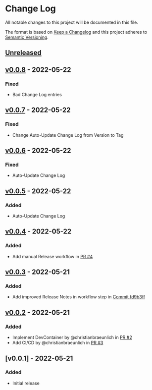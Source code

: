# Change Log

All notable changes to this project will be documented in this file.

The format is based on [Keep a Changelog](http://keepachangelog.com/) and this project adheres to [Semantic Versioning](http://semver.org/).

## [Unreleased]

## [v0.0.8] - 2022-05-22

### Fixed

-   Bad Change Log entries

## [v0.0.7] - 2022-05-22

### Fixed

-   Change Auto-Update Change Log from Version to Tag

## [v0.0.6] - 2022-05-22

### Fixed

-   Auto-Update Change Log

## [v0.0.5] - 2022-05-22

### Added

-   Auto-Update Change Log

## [v0.0.4] - 2022-05-22

### Added

-   Add manual Release workflow in [PR #4](https://github.com/christianbraeunlich/chewbacca/pull/4)

## [v0.0.3] - 2022-05-21

### Added

-   Add improved Release Notes in workflow step in [Commit fd9b3ff](https://github.com/christianbraeunlich/chewbacca/commit/fd9b3ff9ebb8cf846f092a46244ec4b51191e853)

## [v0.0.2] - 2022-05-21

### Added

-   Implement DevContainer by @christianbraeunlich in [PR #2](https://github.com/christianbraeunlich/chewbacca/pull/2)
-   Add CI/CD by @christianbraeunlich in [PR #3](https://github.com/christianbraeunlich/chewbacca/pull/3)

## [v0.0.1] - 2022-05-21

### Added

-   Initial release

[Unreleased]: https://github.com/christianbraeunlich/chewbacca/compare/v0.0.8...HEAD

[v0.0.8]: https://github.com/christianbraeunlich/chewbacca/compare/v0.0.7...v0.0.8

[v0.0.7]: https://github.com/christianbraeunlich/chewbacca/compare/v0.0.6...v0.0.7

[v0.0.6]: https://github.com/christianbraeunlich/chewbacca/compare/v0.0.5...v0.0.6

[v0.0.5]: https://github.com/christianbraeunlich/chewbacca/compare/v0.0.4...v0.0.5

[v0.0.4]: https://github.com/christianbraeunlich/chewbacca/compare/v0.0.3...v0.0.4

[v0.0.3]: https://github.com/christianbraeunlich/chewbacca/compare/v0.0.2...v0.0.3

[v0.0.2]: https://github.com/christianbraeunlich/chewbacca/compare/v0.0.1...v0.0.2
